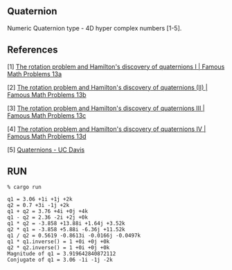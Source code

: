 ## Quaternion

Numeric Quaternion type - 4D hyper complex numbers [1-5].

References
----------

[1] [The rotation problem and Hamilton's discovery of quaternions I | Famous Math Problems 13a](https://youtu.be/uRKZnFAR7yw)

[2] [The rotation problem and Hamilton's discovery of quaternions (II) | Famous Math Problems 13b](https://youtu.be/0_XoZc-A1HU)

[3] [The rotation problem and Hamilton's discovery of quaternions III | Famous Math Problems 13c](https://youtu.be/g22jAtg3QAk)

[4] [The rotation problem and Hamilton's discovery of quaternions IV | Famous Math Problems 13d](https://youtu.be/MkNfQtINEjo)

[5] [Quaternions - UC Davis](https://youtu.be/mHVwd8gYLnI)


RUN
-----

```
% cargo run

q1 = 3.06 +1i +1j +2k
q2 = 0.7 +3i -1j +2k
q1 + q2 = 3.76 +4i +0j +4k
q1 - q2 = 2.36 -2i +2j +0k
q1 * q2 = -3.858 +13.88i +1.64j +3.52k
q2 * q1 = -3.858 +5.88i -6.36j +11.52k
q1 / q2 = 0.5619 -0.8613i -0.0166j -0.0497k
q1 * q1.inverse() = 1 +0i +0j +0k
q2 * q2.inverse() = 1 +0i +0j +0k
Magnitude of q1 = 3.919642840872112
Conjugate of q1 = 3.06 -1i -1j -2k
```

